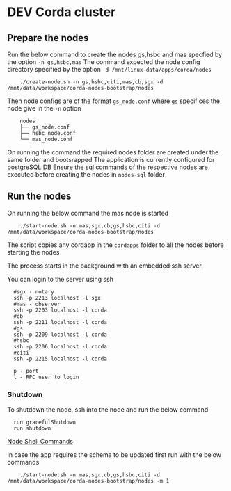 # DEV Corda cluster

## Prepare the nodes

Run the below command to create the nodes gs,hsbc and mas specfied by the option `-n gs,hsbc,mas` 
The command expected the node config directory specified by the option `-d /mnt/linux-data/apps/corda/nodes` 

```shell
    ./create-node.sh -n gs,hsbc,citi,mas,cb,sgx -d /mnt/data/workspace/corda-nodes-bootstrap/nodes
```

Then node configs are of the format `gs_node.conf` where `gs` specifices the node give in the `-n` option

```shell
    nodes
    ├── gs_node.conf
    ├── hsbc_node.conf
    └── mas_node.conf

```

On running the command the required nodes folder are created under the same folder and bootsrapped 
The application is currently configured for postgreSQL DB
Ensure the sql commands of the respective nodes are executed before creating the nodes in `nodes-sql` folder

## Run the nodes

On running the below command the mas node is started 

```shell
    ./start-node.sh -n mas,sgx,cb,gs,hsbc,citi -d /mnt/data/workspace/corda-nodes-bootstrap/nodes
``` 

The script copies any cordapp in the `cordapps` folder to all the nodes before starting the nodes

The process starts in the background with an embedded ssh server. 

You can login to the server using ssh

```shell
  #sgx - notary
  ssh -p 2213 localhost -l sgx
  #mas - observer
  ssh -p 2203 localhost -l corda
  #cb
  ssh -p 2211 localhost -l corda
  #gs
  ssh -p 2209 localhost -l corda
  #hsbc
  ssh -p 2206 localhost -l corda
  #citi
  ssh -p 2215 localhost -l corda

  p - port
  l - RPC user to login
```

### Shutdown

To shutdown the node, ssh into the node and run the below command

```shell
  run gracefulShutdown
  run shutdown
```
[Node Shell Commands](https://docs.r3.com/en/platform/corda/4.9/community/shell.html#node-shell-commands)


In case the app requires the schema to be updated first run with the below commands
```
    ./start-node.sh -n mas,sgx,cb,gs,hsbc,citi -d /mnt/data/workspace/corda-nodes-bootstrap/nodes -m 1
```
